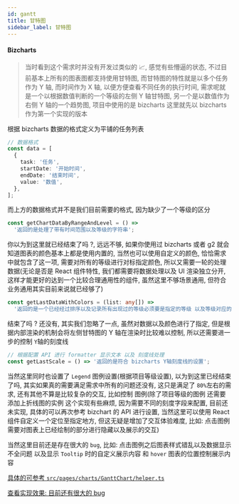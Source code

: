 ```yaml
---
id: gantt
title: 甘特图
sidebar_label: 甘特图
---
```



#### Bizcharts

> 当时看到这个需求时并没有开发过类似的 📈, 感觉有些懵逼的状态, 不过目前基本上所有的图表图都支持使用甘特图, 而甘特图的特性就是以多个任务作为 Y 轴, 而时间作为 X 轴, 以便方便查看不同任务的执行时间, 需求呢就是一个以根据数值判断的一个等级的左侧 Y 轴甘特图, 另一个是以数值作为右侧 Y 轴的一个趋势图, 项目中使用的是 bizcharts 这里就先以 bizcharts 作为第一个实现的版本

根据 bizcharts 数据的格式定义为平铺的任务列表

```ts
// 数据格式
const data = [
  {
    task: '任务',
    startDate: '开始时间',
    endDate: '结束时间',
    value: '数值',
  },
];
```

而上方的数据格式并不是我们目前需要的格式, 因为缺少了一个等级的区分

```ts
const getChartDataByRangeAndLevel = () =>
  '返回的是处理了带有时间范围以及等级的字符串';
```

你以为到这里就已经结束了吗 ?, 远远不够, 如果你使用过 bizcharts 或者 g2 就会知道图表的颜色基本上都是使用内置的, 当然也可以使用自定义的颜色, 恰恰需求中就包含了这一项, 需要对所有的等级进行对标指定颜色, 所以又需要一轮的处理数据(无论是否是 React 组件特性, 我们都需要将数据处理以及 UI 渲染独立分开, 这样才能更好的达到一个比较合理通用性的组件, 虽然这里不够场景通用, 但符合业务通用其实目前来说就已经够了)

```ts
const getLastDataWithColors = (list: any[]) =>
  '返回的是一个已经经过排序以及记录所有出现过的等级必须要是指定的等级 以及等级对应的颜色的对象';
```

结束了吗 ? 还没有, 其实我们忽略了一点, 虽然对数据以及颜色进行了指定, 但是根据内部渲染的机制会将左侧甘特图的 Y 轴在渲染时比较难以控制, 所以还需要进一步的控制 `Y`轴的刻度线

```ts
// 根据配置 API 进行 formatter 显示文本 以及 刻度线处理
const getLastScale = () => '返回的是符合 bizcharts Y轴刻度线的设置';
```

当然这里同时也设置了 `Legend` 图例设置(根据项目等级设置), 以为到这里已经结束了吗, 其实如果真的需要满足需求中所有的问题还没有, 这只是满足了 `80%`左右的需求, 还有其他不算是比较复杂的交互, 比如控制 图例(除了项目等级的图例 还需要添加上折线图的实例 这个实现有些麻烦, 因为需要不同的刻度字段来配置, 目前还未实现, 具体的可以再次参考 bizchart 的 API 进行设置, 当然这里可以使用 React 组件自定义一个定位至指定地方, 但这无疑是增加了交互体验难度, 比如: 点击图例需要对图表上已经绘制的部分进行隐藏以及展示的交互)

当然这里目前还是存在很大的 `bug`, 比如: 点击图例之后图表样式错乱以及数据显示不全问题 以及显示 `Tooltip` 时的自定义展示内容 和 `hover` 图表的位置控制展示内容

[具体的可参考 `src/pages/charts/GanttChart/helper.ts`](https://github.com/niexiaofei1988/demos/tree/master/umi-demo/src/pages/charts/GanttChart/helper.ts)

[查看实现效果: 目前还有很大的 bug](https://www.yuque.com/docs/share/fd70794e-38e3-41e5-b02a-75e2db046413?#《甘特图》)
